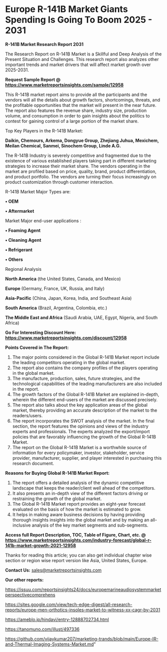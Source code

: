 # Europe R-141B Market Giants Spending Is Going To Boom 2025 - 2031

<strong>R-141B Market Research Report 2031</strong>

The Research Report on R-141B Market is a Skillful and Deep Analysis of the Present Situation and Challenges. This research report also analyzes other important trends and market drivers that will affect market growth over 2025-2031.

<strong>Request Sample Report @ <a href=https://www.marketreportsinsights.com/sample/12958>https://www.marketreportsinsights.com/sample/12958</a></strong>

This R-141B market report aims to provide all the participants and the vendors will all the details about growth factors, shortcomings, threats, and the profitable opportunities that the market will present in the near future. The report also features the revenue share, industry size, production volume, and consumption in order to gain insights about the politics to contest for gaining control of a large portion of the market share.

Top Key Players in the R-141B Market:

<strong>Daikin, Chemours, Arkema, Dongyue Group, Zhejiang Juhua, Mexichem, Meilan Chemical, Sanmei, Sinochem Group, Linde A.G.</strong>

The R-141B Industry is severely competitive and fragmented due to the existence of various established players taking part in different marketing strategies to increase their market share. The vendors operating in the market are profiled based on price, quality, brand, product differentiation, and product portfolio. The vendors are turning their focus increasingly on product customization through customer interaction.

R-141B Market Major Types are:

<strong>• OEM

• Aftermarket</strong>

Market Major end-user applications :

<strong>• Foaming Agent

• Cleaning Agent

• Refrigerant

• Others</strong>

Regional Analysis

</u><strong><b>North America</b></strong> (the United States, Canada, and Mexico)

<strong><b>Europe </b></strong>(Germany, France, UK, Russia, and Italy)

<strong><b>Asia-Pacific</b></strong> (China, Japan, Korea, India, and Southeast Asia)

<strong><b>South America</b></strong> (Brazil, Argentina, Colombia, etc.)

<strong><b>The Middle East and Africa</b></strong> (Saudi Arabia, UAE, Egypt, Nigeria, and South Africa)

<strong>Go For Interesting Discount Here: <a href=https://www.marketreportsinsights.com/discount/12958>https://www.marketreportsinsights.com/discount/12958</a></strong>

<strong>Points Covered in The Report:</strong>
<ol>
  <li>The major points considered in the Global R-141B Market report include the leading competitors operating in the global market.</li>
  <li>The report also contains the company profiles of the players operating in the global market.</li>
  <li>The manufacture, production, sales, future strategies, and the technological capabilities of the leading manufacturers are also included in the report.</li>
  <li>The growth factors of the Global R-141B Market are explained in-depth, wherein the different end-users of the market are discussed precisely.</li>
  <li>The report also talks about the key application areas of the global market, thereby providing an accurate description of the market to the readers/users.</li>
  <li>The report incorporates the SWOT analysis of the market. In the final section, the report features the opinions and views of the industry experts and professionals. The experts analyzed the export/import policies that are favorably influencing the growth of the Global R-141B Market.</li>
  <li>The report on the Global R-141B Market is a worthwhile source of information for every policymaker, investor, stakeholder, service provider, manufacturer, supplier, and player interested in purchasing this research document.</li>
</ol>
<strong>Reasons for Buying Global R-141B Market Report:</strong>

<ol>
  <li>The report offers a detailed analysis of the dynamic competitive landscape that keeps the reader/client well ahead of the competitors.</li>
  <li>It also presents an in-depth view of the different factors driving or restraining the growth of the global market.</li>
  <li>The Global R-141B Market report provides an eight-year forecast evaluated on the basis of how the market is estimated to grow.</li>
  <li>It helps in making aware business decisions by having providing thorough insights insights into the global market and by making an all-inclusive analysis of the key market segments and sub-segments.</li>
</ol>
<strong>Access full Report Description, TOC, Table of Figure, Chart, etc. @ <a href=https://www.marketreportsinsights.com/industry-forecast/global-r-141b-market-growth-2021-12958>https://www.marketreportsinsights.com/industry-forecast/global-r-141b-market-growth-2021-12958</a></strong>


Thanks for reading this article; you can also get individual chapter wise section or region wise report version like Asia, United States, Europe.

<strong>Contact Us:</strong>
sales@marketreportsinsights.com

<strong>Our other reports:</strong>

<a href=https://issuu.com/reportsinsights24/docs/europemarineaudiosystemmarketperspectivecomprehens>https://issuu.com/reportsinsights24/docs/europemarineaudiosystemmarketperspectivecomprehens</a>

<a href=https://sites.google.com/view/tech-edge-digest/all-research-reports/europe-men-orthotics-insoles-market-to-witness-xx-cagr-by-2031>https://sites.google.com/view/tech-edge-digest/all-research-reports/europe-men-orthotics-insoles-market-to-witness-xx-cagr-by-2031</a>

<a href=https://ameblo.jp/hindavi/entry-12888702734.html>https://ameblo.jp/hindavi/entry-12888702734.html</a>

<a href=https://tanomuno.com/illust/497336>https://tanomuno.com/illust/497336</a>

<a href=https://github.com/vijaykumar207/marketing-trands/blob/main/Europe-IR-and-Thermal-Imaging-Systems-Market.md>https://github.com/vijaykumar207/marketing-trands/blob/main/Europe-IR-and-Thermal-Imaging-Systems-Market.md</a>"
